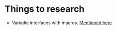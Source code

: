 # Things to research

- Variadic interfaces with macros. [Mentioned here](https://doc.rust-lang.org/rust-by-example/macros.html)
